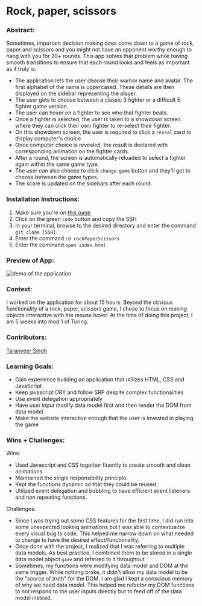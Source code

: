 
# Rock, paper, scissors

### Abstract:
Sometimes, important decision making does come down to a game of rock, paper and scissors and you might not have an opponent worthy enough to hang with you for 20+ rounds. This app solves that problem while having smooth transitions to ensure that each round looks and feels as important as it truly is.

- The application lets the user choose their warrior name and avatar. The first alphabet of the name is uppercased. These details are then displayed on the sidebar representing the player.
- The user gets to choose between a classic 3 fighter or a difficult 5 fighter game version.
- The user can hover on a fighter to see who that fighter beats.
- Once a fighter is selected, the user is taken to a showdown screen where they can click their own fighter to re-select their fighter. 
- On this showdown screen, the user is required to click a `reveal` card to display computer's choice
- Once computer choice is revealed, the result is declared with corresponding animation on the fighter cards.
- After a round, the screen is automatically reloaded to select a fighter again within the same game type.
- The user can also choose to click `change game` button and they'll get to choose between the game types.
- The score is updated on the sidebars after each round.


### Installation Instructions:
1. Make sure you're on [this page](https://github.com/taranveersingh93/rockPaperScissors)
2. Click on the green `code` button and copy the SSH
3. In your terminal, browse to the desired directory and enter the command `git clone [SSH]`
4. Enter the command `cd rockPaperScissors`
5. Enter the command `open index.html`


### Preview of App:

![demo of the application](https://user-images.githubusercontent.com/122247155/234115451-c3831165-cbd3-4807-a51a-dbc849d843a7.gif)

### Context:
I worked on the application for about 15 hours. Beyond the obvious functionality of a rock, paper, scissors game, I chose to focus on making objects interactive with the mouse hover.
At the time of doing this project, I am 5 weeks into mod 1 of Turing.

### Contributors:
[Taranveer Singh](https://github.com/taranveersingh93)

### Learning Goals:
- Gain experience building an application that utilizes HTML, CSS and JavaScript
- Keep javascript DRY and follow SRP despite complex functionalities
- Use event delegation appropriately
- Have user input modify data model first and then render the DOM from data model
- Make the website interactive enough that the user is invested in playing the game

### Wins + Challenges:
Wins:
- Used Javascript and CSS together fluently to create smooth and clean animations.
- Maintained the single responsibility principle.
- Kept the functions dynamic so that they could be reused.
- Utilized event delegation and bubbling to have efficient event listeners and non repeating functions.

Challenges: 
- Since I was trying out some CSS features for the first time, I did run into some unexpected looking animations but I was able to contextualize every visual bug to code. This helped me narrow down on what needed to change to have the desired effect/functionality.
- Once done with the project, I realized that I was referring to multiple data models. As best practice, I combined them to be stored in a single data model object `game` and referred to it throughout. 
- Sometimes, my functions were modifying data model and DOM at the same trigger. While nothing broke, it didn't allow my data model to be the "source of truth" for the DOM. I am glad I kept a conscious memory of why we need data model. This helped me refactor my DOM functions to not respond to the user inputs directly but to feed off of the data model instead.